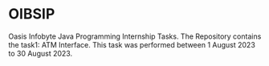 # OIBSIP
Oasis Infobyte Java Programming Internship Tasks.
The Repository contains the task1: ATM Interface.
This task was performed between 1 August 2023 to 30 August 2023.

